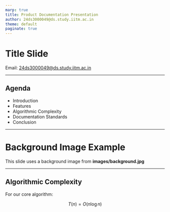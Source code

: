 ```yaml
---
marp: true
title: Product Documentation Presentation
author: 24ds3000049@ds.study.iitm.ac.in
theme: default
paginate: true
---
```


# Title Slide  
Email: 24ds3000049@ds.study.iitm.ac.in

---

## Agenda  

- Introduction  
- Features  
- Algorithmic Complexity  
- Documentation Standards  
- Conclusion  

---

<!-- _backgroundImage: url('images/background.jpg') -->
<!-- _backgroundSize: cover -->

# Background Image Example  

This slide uses a background image from **images/background.jpg**  

---

## Algorithmic Complexity  

For our core algorithm:  

$$
T(n) = O(n \log n)
$$
